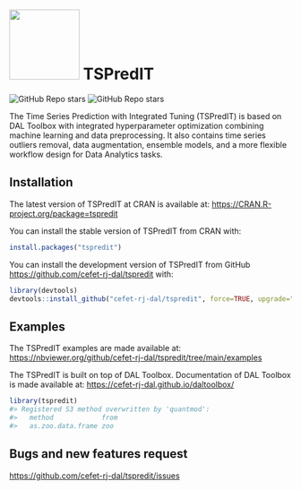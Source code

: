 
<!-- README.md is generated from README.Rmd. Please edit that file -->

# <img src='https://raw.githubusercontent.com/cefet-rj-dal/tspredit/master/inst/logo.png' align='centre' height='125' width='125'/> TSPredIT

<!-- badges: start -->

![GitHub Repo
stars](https://img.shields.io/github/stars/cefet-rj-dal/tspredit?logo=Github)
![GitHub Repo stars](https://cranlogs.r-pkg.org/badges/tspredit)
<!-- badges: end -->

The Time Series Prediction with Integrated Tuning (TSPredIT) is based on
DAL Toolbox with integrated hyperparameter optimization combining
machine learning and data preprocessing. It also contains time series
outliers removal, data augmentation, ensemble models, and a more
flexible workflow design for Data Analytics tasks.

## Installation

The latest version of TSPredIT at CRAN is available at:
<https://CRAN.R-project.org/package=tspredit>

You can install the stable version of TSPredIT from CRAN with:

``` r
install.packages("tspredit")
```

You can install the development version of TSPredIT from GitHub
<https://github.com/cefet-rj-dal/tspredit> with:

``` r
library(devtools)
devtools::install_github("cefet-rj-dal/tspredit", force=TRUE, upgrade="never")
```

## Examples

The TSPredIT examples are made available at:
<https://nbviewer.org/github/cefet-rj-dal/tspredit/tree/main/examples>

The TSPredIT is built on top of DAL Toolbox. Documentation of DAL
Toolbox is made available at:
<https://cefet-rj-dal.github.io/daltoolbox/>

``` r
library(tspredit)
#> Registered S3 method overwritten by 'quantmod':
#>   method            from
#>   as.zoo.data.frame zoo
```

## Bugs and new features request

<https://github.com/cefet-rj-dal/tspredit/issues>
